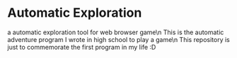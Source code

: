 # Automatic Exploration
a automatic exploration tool for web browser game\n
This is the automatic adventure program I wrote in high school to play a game\n
This repository is just to commemorate the first program in my life :D
